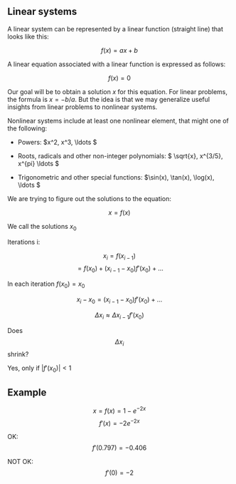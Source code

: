 ## Linear systems

A linear system can be represented by a linear function (straight line) that looks like this:

$$ f(x) = ax + b $$

A linear equation associated with a linear function is expressed as follows:

$$ f(x) = 0 $$

Our goal will be to obtain a solution $x$ for this equation. For linear problems, the formula is $x = -b/a$. But the idea is that we may generalize useful insights from linear problems to nonlinear systems.

Nonlinear systems include at least one nonlinear element, that might one of the following:

- Powers: $x^2, x^3, \ldots $

- Roots, radicals and other non-integer polynomials: $ \sqrt{x}, x^{3/5}, x^{pi} \ldots $

- Trigonometric and other special functions: $\sin(x), \tan(x), \log(x), \ldots $

We are trying to figure out the solutions to the equation:

$$x=f(x)$$

We call the solutions $x_0$

Iterations i:

$$x_i = f(x_{i-1}) $$
$$= f(x_0) + (x_{i-1}-x_0)f'(x_0) + ...$$

In each iteration $f(x_0) = x_0$

$$x_i - x_0 = (x_{i-1}-x_0)f'(x_0) + ... $$

$$\Delta x_i \approx \Delta x_{i-1} f'(x_0)$$

Does $$\Delta x_i $$ shrink?

Yes, only if $|f'(x_0)| < 1$

## Example

$$x = f(x) = 1 - e^{-2x}$$
$$f'(x) = -2e^{-2x}$$

OK:
$$f'(0.797) = -0.406$$

NOT OK:
$$f'(0) = -2$$
